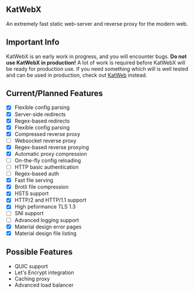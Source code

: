 ## KatWebX
An extremely fast static web-server and reverse proxy for the modern web.

## Important Info 
KatWebX is an early work in progress, and you will encounter bugs. **Do not use KatWebX in production!** A lot of work is required before KatWebX will be ready for production use. If you need something which will is well tested and can be used in production, check out [KatWeb](https://github.com/kittyhacker101/KatWeb) instead.

## Current/Planned Features
- [x] Flexible config parsing
- [x] Server-side redirects
- [x] Regex-based redirects
- [x] Flexible config parsing
- [x] Compressed reverse proxy
- [ ] Websocket reverse proxy
- [x] Regex-based reverse proxying
- [x] Automatic proxy compression
- [ ] On-the-fly config reloading 
- [ ] HTTP basic authentication
- [ ] Regex-based auth
- [x] Fast file serving
- [x] Brotli file compression
- [x] HSTS support
- [x] HTTP/2 and HTTP/1.1 support
- [x] High peformance TLS 1.3
- [ ] SNI support
- [ ] Advanced logging support
- [x] Material design error pages
- [x] Material design file listing

## Possible Features
- QUIC support
- Let's Encrypt integration
- Caching proxy
- Advanced load balancer
